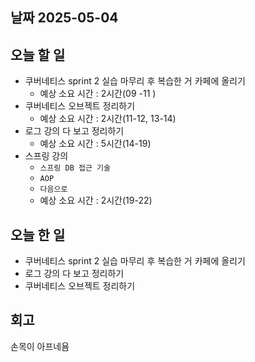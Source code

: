 ## 날짜 2025-05-04

## 오늘 할 일

- 쿠버네티스 sprint 2 실습 마무리 후 복습한 거 카페에 올리기
    - 예상 소요 시간 : 2시간(09 -11 )
- 쿠버네티스 오브젝트 정리하기
    - 예상 소요 시간 : 2시간(11-12, 13-14)
- 로그 강의 다 보고 정리하기
    - 예상 소요 시간 : 5시간(14-19)
- 스프링 강의
    - `스프링 DB 접근 기술`
    - `AOP`
    - `다음으로`
    - 예상 소요 시간 : 2시간(19-22)

## 오늘 한 일

- 쿠버네티스 sprint 2 실습 마무리 후 복습한 거 카페에 올리기
- 로그 강의 다 보고 정리하기
- 쿠버네티스 오브젝트 정리하기

## 회고

손목이 아프네욤